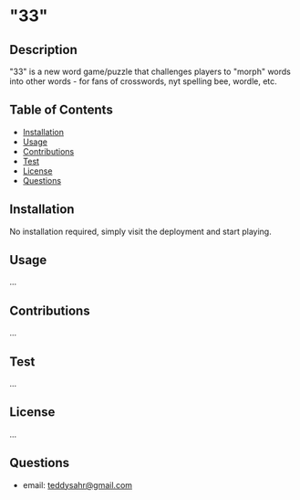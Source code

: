 # "33"
## Description
"33" is a new word game/puzzle that challenges players to "morph" words into other words - for fans of crosswords, nyt spelling bee, wordle, etc.
## Table of Contents
- [Installation](#installation)
- [Usage](#usage)
- [Contributions](#contributions)
- [Test](#test)
- [License](#license)
- [Questions](#questions)
 ## Installation
No installation required, simply visit the deployment and start playing.
## Usage
...
## Contributions
...
## Test
...
## License
...
## Questions
- email: teddysahr@gmail.com
      
      
        

